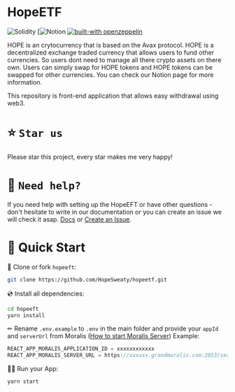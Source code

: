 # HopeETF

![Solidity](https://img.shields.io/badge/Solidity-%23363636.svg?style=for-the-badge&logo=solidity&logoColor=white)
[![Notion](https://hopeindustries.notion.site/hopeindustries/Hope-Coin-HOPE-95a1c3bb212b4402820c133e5643c504)
[![built-with openzeppelin](https://img.shields.io/badge/built%20with-OpenZeppelin-3677FF)](https://docs.openzeppelin.com/)

HOPE is an crytocurrency that is based on the Avax protocol. HOPE is a decentralized exchange traded currency that allows users to fund other currencies. So users dont need to manage all there crypto assets on there own. Users can simply swap for HOPE tokens and HOPE tokens can be swapped for other currencies. You can check our Notion page for more information.

This repository is front-end application that allows easy withdrawal using web3.

# ⭐️ `Star us`

Please star this project, every star makes me very happy!

# 🤝 `Need help?`

If you need help with setting up the HopeEFT or have other questions - don't hesitate to write in our documentation or you can create an issue we will check it asap.
[Docs](https://docs.hopeeft.ml/) or
[Create an Issue](https://github.com/HopeSweaty/hopeetf/issues/).

# 🚀 Quick Start

📄 Clone or fork `hopeeft`:

```sh
git clone https://github.com/HopeSweaty/hopeetf.git
```

💿 Install all dependencies:

```sh
cd hopeeft
yarn install
```

✏ Rename `.env.example` to `.env` in the main folder and provide your `appId` and `serverUrl` from Moralis ([How to start Moralis Server](https://docs.moralis.io/moralis-server/getting-started/create-a-moralis-server))
Example:

```jsx
REACT_APP_MORALIS_APPLICATION_ID = xxxxxxxxxxxx
REACT_APP_MORALIS_SERVER_URL = https://xxxxxx.grandmoralis.com:2053/server
```

🚴‍♂️ Run your App:

```sh
yarn start
```
